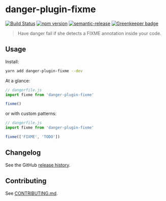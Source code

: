 # danger-plugin-fixme

[![Build Status](https://travis-ci.org/zetaron/danger-plugin-fixme.svg?branch=master)](https://travis-ci.org/zetaron/danger-plugin-fixme)
[![npm version](https://badge.fury.io/js/danger-plugin-fixme.svg)](https://badge.fury.io/js/danger-plugin-fixme)
[![semantic-release](https://img.shields.io/badge/%20%20%F0%9F%93%A6%F0%9F%9A%80-semantic--release-e10079.svg)](https://github.com/semantic-release/semantic-release) [![Greenkeeper badge](https://badges.greenkeeper.io/zetaron/danger-plugin-fixme.svg)](https://greenkeeper.io/)

> Have danger fail if she detects a FIXME annotation inside your code.

## Usage

Install:

```sh
yarn add danger-plugin-fixme --dev
```

At a glance:

```js
// dangerfile.js
import fixme from 'danger-plugin-fixme'

fixme()
```

or with custom patterns:
```js
// dangerfile.js
import fixme from 'danger-plugin-fixme'

fixme(['FIXME', 'TODO'])
```

## Changelog

See the GitHub [release history](https://github.com/zetaron/danger-plugin-fixme/releases).

## Contributing

See [CONTRIBUTING.md](contributing.md).
